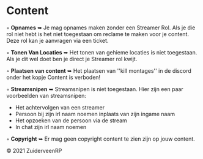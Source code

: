 # Content

◦ <b>Opnames</b> ➥ Je mag opnames maken zonder een Streamer Rol. Als je die rol niet hebt is het niet toegestaan om reclame te maken voor je content. Deze rol kan je aanvragen via een ticket.

◦ <b>Tonen Van Locaties</b> ➥ Het tonen van gehieme locaties is niet toegestaan. Als je dit wel doet ben je direct je Streamer rol kwijt.

◦ <b>Plaatsen van content</b> ➥ Het plaatsen van ''kill montages'' in de discord onder het kopje Content is verboden!</br>

<Kaas>

◦ <b>Streamsnipen</b> ➥ Streamsnipen is niet toegestaan. Hier zijn een paar voorbeelden van streamsnipen:
- Het achtervolgen van een streamer
- Persoon bij zijn irl naam noemen inplaats van zijn ingame naam
- Het opzoeken van de persoon via de stream
- In chat zijn irl naam noemen

◦ <b>Copyright</b> ➥ Er mag geen copyright content te zien zijn op jouw content.

© 2021 ZuiderveenRP
